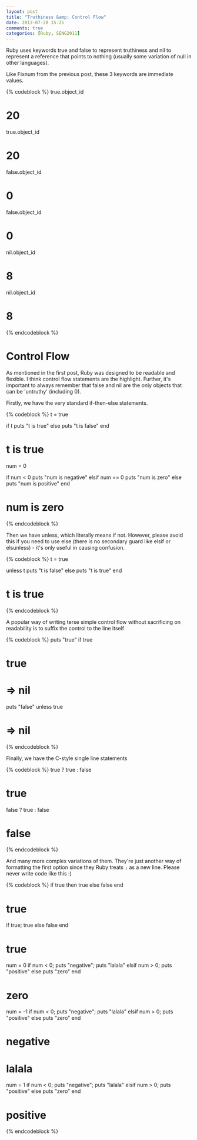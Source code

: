 ```yaml
---
layout: post
title: "Truthiness &amp; Control Flow"
date: 2013-07-28 15:25
comments: true
categories: [Ruby, SENG2011]
---
```


Ruby uses keywords true and false to represent truthiness and nil to represent a reference that points to nothing (usually some variation of null in other languages).

Like Fixnum from the previous post, these 3 keywords are immediate values.

{% codeblock %}
true.object_id
# 20
true.object_id
# 20

false.object_id
# 0
false.object_id
# 0

nil.object_id
# 8
nil.object_id
# 8
{% endcodeblock %}

# Control Flow

As mentioned in the first post, Ruby was designed to be readable and flexible. I think control flow statements are the highlight. Further, it's important to always remember that false and nil are the only objects that can be 'untruthy' (including 0).

Firstly, we have the very standard if-then-else statements.

{% codeblock %}
t = true

if t
  puts "t is true"
else
  puts "t is false"
end

# t is true

num = 0

if num < 0
  puts "num is negative"
elsif num == 0
  puts "num is zero"
else
  puts "num is positive"
end

# num is zero
{% endcodeblock %}

Then we have unless, which literally means if not. However, please avoid this if you need to use else (there is no secondary guard like elsif or elsunless) - it's only useful in causing confusion.

{% codeblock %}
t = true

unless t
  puts "t is false"
else
  puts "t is true"
end

# t is true
{% endcodeblock %}

A popular way of writing terse simple control flow without sacrificing on readability is to suffix the control to the line itself

{% codeblock %}
puts "true" if true
# true
# => nil

puts "false" unless true
# => nil
{% endcodeblock %}

Finally, we have the C-style single line statements

{% codeblock %}
true ? true : false
# true

false ? true : false
# false
{% endcodeblock %}

And many more complex variations of them. They're just another way of formatting the first option since they Ruby treats ```;``` as a new line. Please never write code like this :)

{% codeblock %}
if true then true else false end
# true

if true; true else false end
# true

num = 0
if num < 0; puts "negative"; puts "lalala" elsif num > 0; puts "positive" else puts "zero" end
# zero

num = -1
if num < 0; puts "negative"; puts "lalala" elsif num > 0; puts "positive" else puts "zero" end
# negative
# lalala

num = 1
if num < 0; puts "negative"; puts "lalala" elsif num > 0; puts "positive" else puts "zero" end
# positive
{% endcodeblock %}